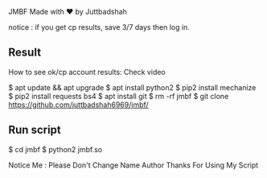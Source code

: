 JMBF
Made with ❤️ by Juttbadshah




notice : if you get cp results, save 3/7 days then log in.

## Result
How to see ok/cp account results: Check video

$ apt update && apt upgrade
$ apt install python2
$ pip2 install mechanize
$ pip2 install requests bs4
$ apt install git
$ rm -rf jmbf
$ git clone https://github.com/juttbadshah6969/jmbf/


## Run script
$ cd jmbf
$ python2 jmbf.so




Notice Me : Please Don't Change Name Author Thanks For Using My Script
